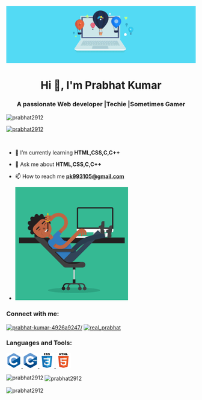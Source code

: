 ![MasterHead](https://github.com/Prabhat2912/prabhat2912/blob/main/ezgif.com-gif-maker.gif)
<h1 align="center">Hi 👋, I'm Prabhat Kumar</h1>
<h3 align="center">A passionate Web developer |Techie |Sometimes Gamer</h3>

<p align="left"> <img src="https://komarev.com/ghpvc/?username=prabhat2912&label=Profile%20views&color=0e75b6&style=flat" alt="prabhat2912" /> </p>

<p align="left"> <a href="https://github.com/ryo-ma/github-profile-trophy"><img src="https://github-profile-trophy.vercel.app/?username=prabhat2912" alt="prabhat2912" /></a> </p>

<p align="left"> <a href="https://twitter.com/" target="blank"><img src="https://img.shields.io/twitter/follow/?logo=twitter&style=for-the-badge" alt="" /></a> </p>

- 🌱 I’m currently learning **HTML,CSS,C,C++**

- 💬 Ask me about **HTML,CSS,C,C++**

- 📫 How to reach me **pk993105@gmail.com**
- <img src="ezgif-5-029e77eed6.gif"/>

<h3 align="left">Connect with me:</h3>
<p align="left">
<a href="https://linkedin.com/in/prabhat-kumar-4926a9247/" target="blank"><img align="center" src="https://raw.githubusercontent.com/rahuldkjain/github-profile-readme-generator/master/src/images/icons/Social/linked-in-alt.svg" alt="prabhat-kumar-4926a9247/" height="30" width="40" /></a>
<a href="https://instagram.com/real_prabhat" target="blank"><img align="center" src="https://raw.githubusercontent.com/rahuldkjain/github-profile-readme-generator/master/src/images/icons/Social/instagram.svg" alt="real_prabhat" height="30" width="40" /></a>
</p>

<h3 align="left">Languages and Tools:</h3>
<p align="left"> <a href="https://www.cprogramming.com/" target="_blank" rel="noreferrer"> <img src="https://raw.githubusercontent.com/devicons/devicon/master/icons/c/c-original.svg" alt="c" width="40" height="40"/> </a> <a href="https://www.w3schools.com/cpp/" target="_blank" rel="noreferrer"> <img src="https://raw.githubusercontent.com/devicons/devicon/master/icons/cplusplus/cplusplus-original.svg" alt="cplusplus" width="40" height="40"/> </a> <a href="https://www.w3schools.com/css/" target="_blank" rel="noreferrer"> <img src="https://raw.githubusercontent.com/devicons/devicon/master/icons/css3/css3-original-wordmark.svg" alt="css3" width="40" height="40"/> </a> <a href="https://www.w3.org/html/" target="_blank" rel="noreferrer"> <img src="https://raw.githubusercontent.com/devicons/devicon/master/icons/html5/html5-original-wordmark.svg" alt="html5" width="40" height="40"/> </a> </p>

<p><img align="left" src="https://github-readme-stats.vercel.app/api/top-langs?username=prabhat2912&show_icons=true&locale=en&layout=compact" alt="prabhat2912" /></p>

<p>&nbsp;<img align="center" src="https://github-readme-stats.vercel.app/api?username=prabhat2912&show_icons=true&locale=en" alt="prabhat2912" /></p>

<p><img align="center" src="https://github-readme-streak-stats.herokuapp.com/?user=prabhat2912&" alt="prabhat2912" /></p>
